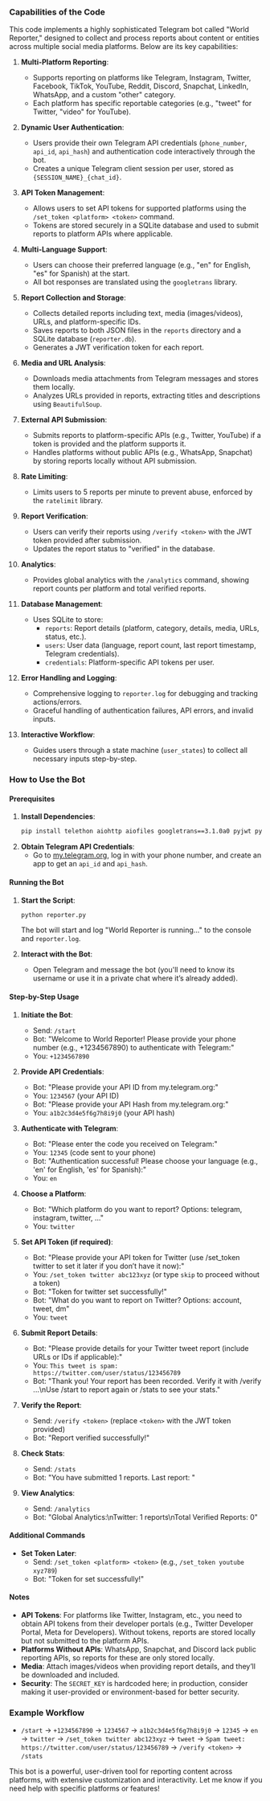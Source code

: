 ### Capabilities of the Code

This code implements a highly sophisticated Telegram bot called "World Reporter," designed to collect and process reports about content or entities across multiple social media platforms. Below are its key capabilities:

1. **Multi-Platform Reporting**:
   - Supports reporting on platforms like Telegram, Instagram, Twitter, Facebook, TikTok, YouTube, Reddit, Discord, Snapchat, LinkedIn, WhatsApp, and a custom "other" category.
   - Each platform has specific reportable categories (e.g., "tweet" for Twitter, "video" for YouTube).

2. **Dynamic User Authentication**:
   - Users provide their own Telegram API credentials (`phone_number`, `api_id`, `api_hash`) and authentication code interactively through the bot.
   - Creates a unique Telegram client session per user, stored as `{SESSION_NAME}_{chat_id}`.

3. **API Token Management**:
   - Allows users to set API tokens for supported platforms using the `/set_token <platform> <token>` command.
   - Tokens are stored securely in a SQLite database and used to submit reports to platform APIs where applicable.

4. **Multi-Language Support**:
   - Users can choose their preferred language (e.g., "en" for English, "es" for Spanish) at the start.
   - All bot responses are translated using the `googletrans` library.

5. **Report Collection and Storage**:
   - Collects detailed reports including text, media (images/videos), URLs, and platform-specific IDs.
   - Saves reports to both JSON files in the `reports` directory and a SQLite database (`reporter.db`).
   - Generates a JWT verification token for each report.

6. **Media and URL Analysis**:
   - Downloads media attachments from Telegram messages and stores them locally.
   - Analyzes URLs provided in reports, extracting titles and descriptions using `BeautifulSoup`.

7. **External API Submission**:
   - Submits reports to platform-specific APIs (e.g., Twitter, YouTube) if a token is provided and the platform supports it.
   - Handles platforms without public APIs (e.g., WhatsApp, Snapchat) by storing reports locally without API submission.

8. **Rate Limiting**:
   - Limits users to 5 reports per minute to prevent abuse, enforced by the `ratelimit` library.

9. **Report Verification**:
   - Users can verify their reports using `/verify <token>` with the JWT token provided after submission.
   - Updates the report status to "verified" in the database.

10. **Analytics**:
    - Provides global analytics with the `/analytics` command, showing report counts per platform and total verified reports.

11. **Database Management**:
    - Uses SQLite to store:
      - `reports`: Report details (platform, category, details, media, URLs, status, etc.).
      - `users`: User data (language, report count, last report timestamp, Telegram credentials).
      - `credentials`: Platform-specific API tokens per user.

12. **Error Handling and Logging**:
    - Comprehensive logging to `reporter.log` for debugging and tracking actions/errors.
    - Graceful handling of authentication failures, API errors, and invalid inputs.

13. **Interactive Workflow**:
    - Guides users through a state machine (`user_states`) to collect all necessary inputs step-by-step.

### How to Use the Bot

#### Prerequisites
1. **Install Dependencies**:
   ```bash
   pip install telethon aiohttp aiofiles googletrans==3.1.0a0 pyjwt pytz ratelimit aiohttp_socks beautifulsoup4
   ```
2. **Obtain Telegram API Credentials**:
   - Go to [my.telegram.org](https://my.telegram.org), log in with your phone number, and create an app to get an `api_id` and `api_hash`.

#### Running the Bot
1. **Start the Script**:
   ```bash
   python reporter.py
   ```
   The bot will start and log "World Reporter is running..." to the console and `reporter.log`.

2. **Interact with the Bot**:
   - Open Telegram and message the bot (you'll need to know its username or use it in a private chat where it’s already added).

#### Step-by-Step Usage
1. **Initiate the Bot**:
   - Send: `/start`
   - Bot: "Welcome to World Reporter! Please provide your phone number (e.g., +1234567890) to authenticate with Telegram:"
   - You: `+1234567890`

2. **Provide API Credentials**:
   - Bot: "Please provide your API ID from my.telegram.org:"
   - You: `1234567` (your API ID)
   - Bot: "Please provide your API Hash from my.telegram.org:"
   - You: `a1b2c3d4e5f6g7h8i9j0` (your API hash)

3. **Authenticate with Telegram**:
   - Bot: "Please enter the code you received on Telegram:"
   - You: `12345` (code sent to your phone)
   - Bot: "Authentication successful! Please choose your language (e.g., 'en' for English, 'es' for Spanish):"
   - You: `en`

4. **Choose a Platform**:
   - Bot: "Which platform do you want to report? Options: telegram, instagram, twitter, ..."
   - You: `twitter`

5. **Set API Token (if required)**:
   - Bot: "Please provide your API token for Twitter (use /set_token twitter <token> to set it later if you don’t have it now):"
   - You: `/set_token twitter abc123xyz` (or type `skip` to proceed without a token)
   - Bot: "Token for twitter set successfully!"
   - Bot: "What do you want to report on Twitter? Options: account, tweet, dm"
   - You: `tweet`

6. **Submit Report Details**:
   - Bot: "Please provide details for your Twitter tweet report (include URLs or IDs if applicable):"
   - You: `This tweet is spam: https://twitter.com/user/status/123456789`
   - Bot: "Thank you! Your report has been recorded. Verify it with /verify <token>...\nUse /start to report again or /stats to see your stats."

7. **Verify the Report**:
   - Send: `/verify <token>` (replace `<token>` with the JWT token provided)
   - Bot: "Report verified successfully!"

8. **Check Stats**:
   - Send: `/stats`
   - Bot: "You have submitted 1 reports. Last report: <timestamp>"

9. **View Analytics**:
   - Send: `/analytics`
   - Bot: "Global Analytics:\nTwitter: 1 reports\nTotal Verified Reports: 0"

#### Additional Commands
- **Set Token Later**:
  - Send: `/set_token <platform> <token>` (e.g., `/set_token youtube xyz789`)
  - Bot: "Token for <platform> set successfully!"

#### Notes
- **API Tokens**: For platforms like Twitter, Instagram, etc., you need to obtain API tokens from their developer portals (e.g., Twitter Developer Portal, Meta for Developers). Without tokens, reports are stored locally but not submitted to the platform APIs.
- **Platforms Without APIs**: WhatsApp, Snapchat, and Discord lack public reporting APIs, so reports for these are only stored locally.
- **Media**: Attach images/videos when providing report details, and they’ll be downloaded and included.
- **Security**: The `SECRET_KEY` is hardcoded here; in production, consider making it user-provided or environment-based for better security.

### Example Workflow
- `/start` → `+1234567890` → `1234567` → `a1b2c3d4e5f6g7h8i9j0` → `12345` → `en` → `twitter` → `/set_token twitter abc123xyz` → `tweet` → `Spam tweet: https://twitter.com/user/status/123456789` → `/verify <token>` → `/stats`

This bot is a powerful, user-driven tool for reporting content across platforms, with extensive customization and interactivity. Let me know if you need help with specific platforms or features!
